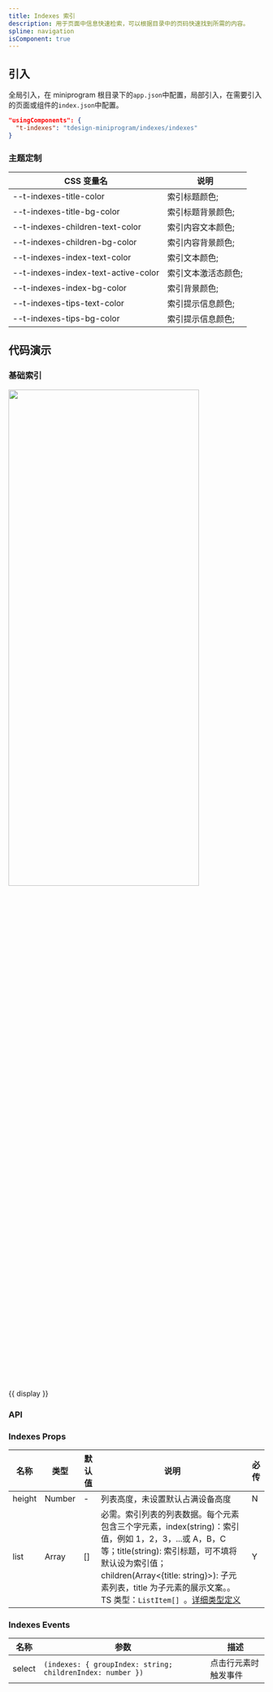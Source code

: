 ```yaml
---
title: Indexes 索引
description: 用于页面中信息快速检索，可以根据目录中的页码快速找到所需的内容。
spline: navigation
isComponent: true
---
```


## 引入

全局引入，在 miniprogram 根目录下的`app.json`中配置，局部引入，在需要引入的页面或组件的`index.json`中配置。

```json
"usingComponents": {
  "t-indexes": "tdesign-miniprogram/indexes/indexes"
}
```
### 主题定制
CSS 变量名|说明
--|--
--t-indexes-title-color | 索引标题颜色;
--t-indexes-title-bg-color | 索引标题背景颜色;
--t-indexes-children-text-color | 索引内容文本颜色;
--t-indexes-children-bg-color | 索引内容背景颜色;
--t-indexes-index-text-color | 索引文本颜色;
--t-indexes-index-text-active-color | 索引文本激活态颜色;
--t-indexes-index-bg-color | 索引背景颜色;
--t-indexes-tips-text-color | 索引提示信息颜色;
--t-indexes-tips-bg-color | 索引提示信息颜色;

## 代码演示

### 基础索引

<img src="https://tdesign.gtimg.com/miniprogram/readme/indexes.png" width="375px" height="50%">

{{ display }}

### API

### Indexes Props

| 名称   | 类型   | 默认值 | 说明                                                                                                                                                                                                                                                                                                                                                             | 必传 |
| ------ | ------ | ------ | ---------------------------------------------------------------------------------------------------------------------------------------------------------------------------------------------------------------------------------------------------------------------------------------------------------------------------------------------------------------- | ---- |
| height | Number | -      | 列表高度，未设置默认占满设备高度                                                                                                                                                                                                                                                                                                                                 | N    |
| list   | Array  | []     | 必需。索引列表的列表数据。每个元素包含三个字元素，index(string)：索引值，例如 1，2，3，...或 A，B，C 等；title(string): 索引标题，可不填将默认设为索引值；children(Array<{title: string}>): 子元素列表，title 为子元素的展示文案。。TS 类型：`ListItem[] `。[详细类型定义](https://github.com/Tencent/tdesign-miniprogram/tree/develop/src/indexes/type.ts) | Y    |

### Indexes Events

| 名称   | 参数                                                       | 描述                 |
| ------ | ---------------------------------------------------------- | -------------------- |
| select | `(indexes: { groupIndex: string; childrenIndex: number })` | 点击行元素时触发事件 |
